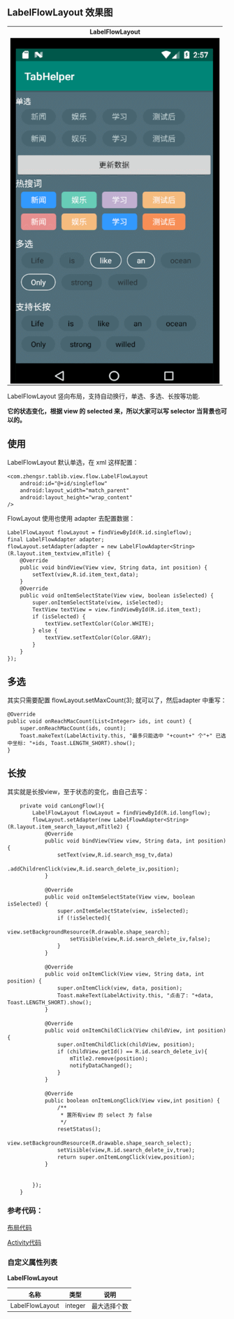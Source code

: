 ## LabelFlowLayout 效果图

<table  align="center">
 <tr>
    <th>LabelFlowLayout</th>
  </tr>
   <tr>
    <td><a href="url"><img src="https://github.com/LillteZheng/FlowHelper/raw/master/gif/label.gif" align="left" height="789" width="479"></a></td>
  </tr>

</table>

LabelFlowLayout 竖向布局，支持自动换行，单选、多选、长按等功能.

**它的状态变化，根据 view 的 selected 来，所以大家可以写 selector 当背景也可以的。** 

## 使用

LabelFlowLayout 默认单选，在 xml 这样配置：

```
<com.zhengsr.tablib.view.flow.LabelFlowLayout
    android:id="@+id/singleflow"
    android:layout_width="match_parent"
    android:layout_height="wrap_content"
/>
```
FlowLayout 使用也使用 adapter 去配置数据：

```
LabelFlowLayout flowLayout = findViewById(R.id.singleflow);
final LabelFlowAdapter adapter;
flowLayout.setAdapter(adapter = new LabelFlowAdapter<String>(R.layout.item_textview,mTitle) {
    @Override
    public void bindView(View view, String data, int position) {
        setText(view,R.id.item_text,data);
    }
    @Override
    public void onItemSelectState(View view, boolean isSelected) {
        super.onItemSelectState(view, isSelected);
        TextView textView = view.findViewById(R.id.item_text);
        if (isSelected) {
            textView.setTextColor(Color.WHITE);
        } else {
            textView.setTextColor(Color.GRAY);
        }
    }
});
```

## 多选
其实只需要配置 flowLayout.setMaxCount(3); 就可以了，然后adapter 中重写：
```
@Override
public void onReachMacCount(List<Integer> ids, int count) {
    super.onReachMacCount(ids, count);
    Toast.makeText(LabelActivity.this, "最多只能选中 "+count+" 个"+" 已选中坐标: "+ids, Toast.LENGTH_SHORT).show();
}
```

## 长按
其实就是长按view，至于状态的变化，由自己去写：

```
    private void canLongFlow(){
        LabelFlowLayout flowLayout = findViewById(R.id.longflow);
        flowLayout.setAdapter(new LabelFlowAdapter<String>(R.layout.item_search_layout,mTitle2) {
            @Override
            public void bindView(View view, String data, int position) {
                setText(view,R.id.search_msg_tv,data)
                        .addChildrenClick(view,R.id.search_delete_iv,position);
            }

            @Override
            public void onItemSelectState(View view, boolean isSelected) {
                super.onItemSelectState(view, isSelected);
                if (!isSelected){
                    view.setBackgroundResource(R.drawable.shape_search);
                    setVisible(view,R.id.search_delete_iv,false);
                }
            }

            @Override
            public void onItemClick(View view, String data, int position) {
                super.onItemClick(view, data, position);
                Toast.makeText(LabelActivity.this, "点击了: "+data, Toast.LENGTH_SHORT).show();
            }

            @Override
            public void onItemChildClick(View childView, int position) {
                super.onItemChildClick(childView, position);
                if (childView.getId() == R.id.search_delete_iv){
                    mTitle2.remove(position);
                    notifyDataChanged();
                }
            }

            @Override
            public boolean onItemLongClick(View view,int position) {
                /**
                 * 置所有view 的 select 为 false
                 */
                resetStatus();
                view.setBackgroundResource(R.drawable.shape_search_select);
                setVisible(view,R.id.search_delete_iv,true);
                return super.onItemLongClick(view,position);
            }


        });
    }

```

### 参考代码：

[布局代码](https://github.com/LillteZheng/FlowHelper/blob/master/app/src/main/res/layout/activity_label.xml)

[Activity代码](https://github.com/LillteZheng/FlowHelper/blob/master/app/src/main/java/com/zhengsr/tabhelper/activity/LabelActivity.java)

### 自定义属性列表
**LabelFlowLayout**

| 名称 | 类型 |说明 |
|---|---|---|
|LabelFlowLayout|integer|最大选择个数|

